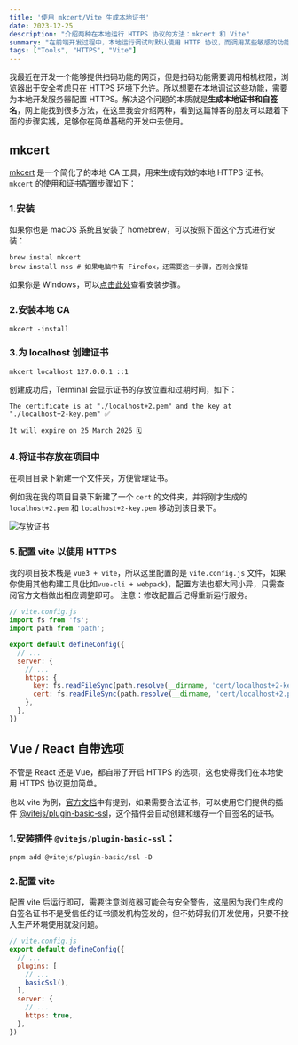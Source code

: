 ```yaml
---
title: '使用 mkcert/Vite 生成本地证书'
date: 2023-12-25
description: "介绍两种在本地运行 HTTPS 协议的方法：mkcert 和 Vite"
summary: "在前端开发过程中，本地运行调试时默认使用 HTTP 协议，而调用某些敏感的功能（比如相机、麦克风、地理位置等）时，浏览器出于安全考虑，只允许在 HTTPS 协议下调用，本文就讲述了如何在本地开发环境中配置 HTTPS。"
tags: ["Tools", "HTTPS", "Vite"]
---
```

我最近在开发一个能够提供扫码功能的网页，但是扫码功能需要调用相机权限，浏览器出于安全考虑只在 HTTPS 环境下允许。所以想要在本地调试这些功能，需要为本地开发服务器配置 HTTPS。解决这个问题的本质就是**生成本地证书和自签名**，网上能找到很多方法，在这里我会介绍两种，看到这篇博客的朋友可以跟着下面的步骤实践，足够你在简单基础的开发中去使用。

## mkcert
[mkcert](https://github.com/FiloSottile/mkcert) 是一个简化了的本地 CA 工具，用来生成有效的本地 HTTPS 证书。`mkcert` 的使用和证书配置步骤如下：

### 1.安装
如果你也是 macOS 系统且安装了 homebrew，可以按照下面这个方式进行安装：
```shell
brew instal mkcert
brew install nss # 如果电脑中有 Firefox，还需要这一步骤，否则会报错
```
如果你是 Windows，可以[点击此处](https://github.com/FiloSottile/mkcert?tab=readme-ov-file#windows)查看安装步骤。

### 2.安装本地 CA
```shell
mkcert -install
```

### 3.为 localhost 创建证书
```shell
mkcert localhost 127.0.0.1 ::1
```

创建成功后，Terminal 会显示证书的存放位置和过期时间，如下：
```shell
The certificate is at "./localhost+2.pem" and the key at "./localhost+2-key.pem" ✅

It will expire on 25 March 2026 🗓
```

### 4.将证书存放在项目中
在项目目录下新建一个文件夹，方便管理证书。

例如我在我的项目目录下新建了一个 `cert` 的文件夹，并将刚才生成的 `localhost+2.pem` 和 `localhost+2-key.pem` 移动到该目录下。

![存放证书](https://cyl-blog-image.oss-cn-shenzhen.aliyuncs.com/img/202312252213449.png)

### 5.配置 vite 以使用 HTTPS
我的项目技术栈是 `vue3 + vite`，所以这里配置的是 `vite.config.js` 文件，如果你使用其他构建工具(比如`vue-cli + webpack`)，配置方法也都大同小异，只需查阅官方文档做出相应调整即可。
注意：修改配置后记得重新运行服务。
```js
// vite.config.js
import fs from 'fs';
import path from 'path';

export default defineConfig({
  // ...
  server: {
    // ...
    https: {
      key: fs.readFileSync(path.resolve(__dirname, 'cert/localhost+2-key.pem')),
      cert: fs.readFileSync(path.resolve(__dirname, 'cert/localhost+2.pem')),
    },
  },
})
```

## Vue / React 自带选项
不管是 React 还是 Vue，都自带了开启 HTTPS 的选项，这也使得我们在本地使用 HTTPS 协议更加简单。

也以 vite 为例，[官方文档](https://vitejs.dev/config/server-options.html#server-https)中有提到，如果需要合法证书，可以使用它们提供的插件 [@vitejs/plugin-basic-ssl](https://www.npmjs.com/package/@vitejs/plugin-basic-ssl)，这个插件会自动创建和缓存一个自签名的证书。

### 1.安装插件 `@vitejs/plugin-basic-ssl`：
```shell
pnpm add @vitejs/plugin-basic/ssl -D
```

### 2.配置 vite
配置 vite 后运行即可，需要注意浏览器可能会有安全警告，这是因为我们生成的自签名证书不是受信任的证书颁发机构签发的，但不妨碍我们开发使用，只要不投入生产环境使用就没问题。
```js
// vite.config.js
export default defineConfig({
  // ...
  plugins: [
    // ...
    basicSsl(),
  ],
  server: {
    // ...
    https: true,
  },
})
```